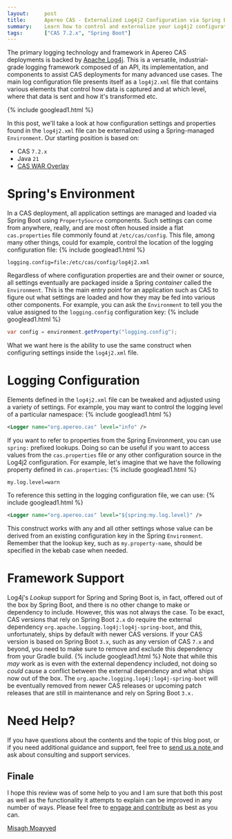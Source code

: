 ```yaml
---
layout:     post
title:      Apereo CAS - Externalized Log4j2 Configuration via Spring Boot
summary:    Learn how to control and externalize your Log4j2 configuration using Spring's Environment
tags:       ["CAS 7.2.x", "Spring Boot"]
---
```


The primary logging technology and framework in Apereo CAS deployments is backed by [Apache Log4j](https://logging.apache.org/log4j/2.x/). This is a versatile, industrial-grade logging framework composed of an API, its implementation, and components to assist CAS deployments for many advanced use cases. The main log configuration file presents itself as a `log4j2.xml` file that contains various elements that control how data is captured and at which level, where that data is sent and how it's transformed etc.

{% include googlead1.html  %}

In this post, we'll take a look at how configuration settings and properties found in the `log4j2.xml` file can be externalized using a Spring-managed `Environment`. Our starting position is based on:

- CAS `7.2.x`
- Java `21`
- [CAS WAR Overlay](https://github.com/apereo/cas-overlay-template)

# Spring's Environment

In a CAS deployment, all application settings are managed and loaded via Spring Boot using `PropertySource` components. Such settings can come from anywhere, really, and are most often housed inside a flat `cas.properties` file commonly found at `/etc/cas/config`. This file, among many other things, could for example, control the location of the logging configuration file:
{% include googlead1.html  %}
```properties
logging.config=file:/etc/cas/config/log4j2.xml
```

Regardless of where configuration properties are and their owner or source, all settings eventually are packaged inside a Spring *container* called the `Environment`. This is the main entry point for an application such as CAS to figure out what settings are loaded and how they may be fed into various other components. For example, you can ask the `Environment` to tell you the value assigned to the `logging.config` configuration key:
{% include googlead1.html  %}
```java
var config = environment.getProperty("logging.config");
```

What we want here is the ability to use the same construct when configuring settings inside the `log4j2.xml` file.

# Logging Configuration

Elements defined in the `log4j2.xml` file can be tweaked and adjusted using a variety of settings. For example, you may want to control the logging level of a particular namespace:
{% include googlead1.html  %}
```xml
<Logger name="org.apereo.cas" level="info" />
```

If you want to refer to properties from the Spring Environment, you can use `spring:` prefixed lookups. Doing so can be useful if you want to access values from the `cas.properties` file or any other configuration source in the Log4j2 configuration. For example, let's imagine that we have the following property defined in `cas.properties`:
{% include googlead1.html  %}
```properties
my.log.level=warn
```

To reference this setting in the logging configuration file, we can use:
{% include googlead1.html  %}
```xml
<Logger name="org.apereo.cas" level="${spring:my.log.level}" />
```

This construct works with any and all other settings whose value can be derived from an existing configuration key in the Spring `Environment`. Remember that the lookup key, such as `my.property-name`, should be specified in the kebab case when needed.

# Framework Support

Log4j's *Lookup* support for Spring and Spring Boot is, in fact, offered out of the box by Spring Boot, and there is no other change to make or dependency to include. However, this was not always the case. To be exact, CAS versions that rely on Spring Boot `2.x` do require the external dependency `org.apache.logging.log4j:log4j-spring-boot`, and this, unfortunately, ships by default with newer CAS versions. If your CAS version is based on Spring Boot `3.x`, such as any version of CAS `7.x` and beyond, you need to make sure to remove and exclude this dependency from your Gradle build. 
{% include googlead1.html  %}
Note that while this *may* work as is even with the external dependency included, not doing so *could* cause a conflict between the external dependency and what ships now out of the box. The `org.apache.logging.log4j:log4j-spring-boot` will be eventually removed from newer CAS releases or upcoming patch releases that are still in maintenance and rely on Spring Boot `3.x.`

# Need Help?

If you have questions about the contents and the topic of this blog post, or if you need additional guidance and support, feel free to [send us a note ](/#contact-section-header) and ask about consulting and support services.

## Finale

I hope this review was of some help to you and I am sure that both this post as well as the functionality it attempts to explain can be improved in any number of ways. Please feel free to [engage and contribute](https://apereo.github.io/cas/developer/Contributor-Guidelines.html) as best as you can.

[Misagh Moayyed](https://fawnoos.com)
